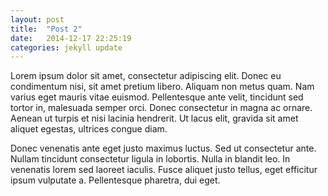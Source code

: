 ```yaml
---
layout: post
title:  "Post 2"
date:   2014-12-17 22:25:19
categories: jekyll update
---
```


Lorem ipsum dolor sit amet, consectetur adipiscing elit. Donec eu condimentum nisi, sit amet pretium libero. Aliquam non metus quam. Nam varius eget mauris vitae euismod. Pellentesque ante velit, tincidunt sed tortor in, malesuada semper orci. Donec consectetur in magna ac ornare. Aenean ut turpis et nisi lacinia hendrerit. Ut lacus elit, gravida sit amet aliquet egestas, ultrices congue diam.

Donec venenatis ante eget justo maximus luctus. Sed ut consectetur ante. Nullam tincidunt consectetur ligula in lobortis. Nulla in blandit leo. In venenatis lorem sed laoreet iaculis. Fusce aliquet justo tellus, eget efficitur ipsum vulputate a. Pellentesque pharetra, dui eget.